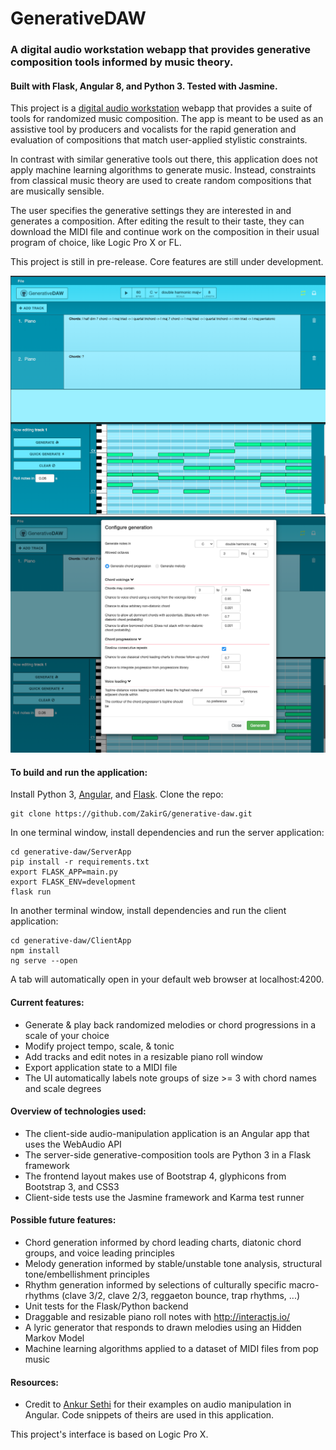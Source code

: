 # GenerativeDAW

### A digital audio workstation webapp that provides generative composition tools informed by music theory.

#### Built with Flask, Angular 8, and Python 3. Tested with Jasmine.

This project is a <a href='https://en.wikipedia.org/wiki/Digital_audio_workstation'>digital audio workstation</a> webapp that provides a suite of tools for randomized music composition. The app is meant to be used as an assistive tool by producers and vocalists for the rapid generation and evaluation of compositions that match user-applied stylistic constraints.

In contrast with similar generative tools out there, this application does not apply machine learning algorithms to generate music. Instead, constraints from classical music theory are used to create random compositions that are musically sensible.

The user specifies the generative settings they are interested in and generates a composition. After editing the result to their taste, they can download the MIDI file and continue work on the composition in their usual program of choice, like Logic Pro X or FL.

This project is still in pre-release. Core features are still under development.

<img src="./screenshots/desktopScreenshot.png" alt="App Screenshot on Desktop" width="850"/> 


<img src="./screenshots/desktopScreenshot2.png" alt="App Screenshot on Desktop" width="850"/>

#### To build and run the application:
Install Python 3, <a href='https://angular.io/guide/quickstart'>Angular</a>, and <a href="http://flask.pocoo.org/docs/1.0/installation/" target="_blank">Flask</a>. Clone the repo:
```
git clone https://github.com/ZakirG/generative-daw.git
```

In one terminal window, install dependencies and run the server application:
```
cd generative-daw/ServerApp
pip install -r requirements.txt
export FLASK_APP=main.py
export FLASK_ENV=development
flask run
```

In another terminal window, install dependencies and run the client application:
```
cd generative-daw/ClientApp
npm install
ng serve --open
```
A tab will automatically open in your default web browser at localhost:4200. 

#### Current features:
- Generate & play back randomized melodies or chord progressions in a scale of your choice
- Modify project tempo, scale, & tonic
- Add tracks and edit notes in a resizable piano roll window
- Export application state to a MIDI file
- The UI automatically labels note groups of size >= 3 with chord names and scale degrees

#### Overview of technologies used:
- The client-side audio-manipulation application is an Angular app that uses the WebAudio API
- The server-side generative-composition tools are Python 3 in a Flask framework
- The frontend layout makes use of Bootstrap 4, glyphicons from Bootstrap 3, and CSS3
- Client-side tests use the Jasmine framework and Karma test runner

#### Possible future features:
- Chord generation informed by chord leading charts, diatonic chord groups, and voice leading principles
- Melody generation informed by stable/unstable tone analysis, structural tone/embellishment principles
- Rhythm generation informed by selections of culturally specific macro-rhythms (clave 3/2, clave 2/3, reggaeton bounce, trap rhythms, ...)
- Unit tests for the Flask/Python backend
- Draggable and resizable piano roll notes with http://interactjs.io/
- A lyric generator that responds to drawn melodies using an Hidden Markov Model
- Machine learning algorithms applied to a dataset of MIDI files from pop music


#### Resources:
- Credit to <a href='https://ankursethi.in/2016/01/13/build-a-sampler-with-angular-2-webaudio-and-webmidi-lesson-1-introduction-to-the-webaudio-api/'>Ankur Sethi</a>
for their examples on audio manipulation in Angular. Code snippets of theirs are used in this application.

This project's interface is based on Logic Pro X.
